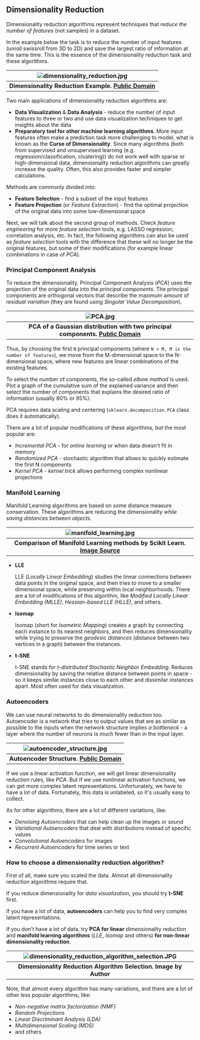 ## Dimensionality Reduction

Dimensionality reduction algorithms represent techniques that *reduce the number of features* (not samples) in a dataset. 

In the example below the task is to reduce the number of input features (unroll swissroll from 3D to 2D) and save the largest ratio of information at the same time. This is the essence of the dimensionality reduction task and these algorithms.

| ![dimensionality_reduction.jpg](../img/dimensionality_reduction.jpg) |
|:--:|
| <b>Dimensionality Reduction Example. [Public Domain](https://commons.wikimedia.org/wiki/File:Lle_hlle_swissroll.png)</b>|

Two main applications of dimensionality reduction algorithms are:
- **Data Visualization** & **Data Analysis** - reduce the number of input features to three or two and use data visualization techniques to get insights about the data
- **Preparatory tool for other machine learning algorithms**. More input features often make a prediction task more challenging to model, what is known as the **Curse of Dimensionality**. Since many algorithms (both from supervised and unsupervised learning (e.g. regression/classification, clustering)) do not work well with sparse or high-dimensional data, dimensionality reduction algorithms can greatly increase the quality. Often, this also provides faster and simpler calculations.

Methods are commonly divided into:
- **Feature Selection** - find a subset of the input features
- **Feature Projection** (or *Feature Extraction*) - find the optimal projection of the original data into some low-dimensional space 

Next, we will talk about the second group of methods. Check *feature engineering* for more *feature selection* tools, e.g. LASSO regression, correlation analysis, etc. In fact, the following algorithms can also be used as *feature selection* tools with the difference that these will no longer be the original features, but some of their modifications (for example linear combinations in case of *PCA*).

### Principal Component Analysis

To reduce the dimensionality, Principal Component Analysis (*PCA*) uses the projection of the original data into the *principal components*. 
The principal components are orthogonal vectors that describe the maximum amount of *residual variation* (they are found using *Singular Value Decomposition*).

| ![PCA.jpg](../img/PCA.jpg) |
|:--:|
| <b>PCA of a Gaussian distribution with two principal components. [Public Domain](https://en.wikipedia.org/wiki/Principal_component_analysis#/media/File:GaussianScatterPCA.svg)</b>|

Thus, by choosing the first `N` principal components (where `N < M, M is the number of features`), we move from the M-dimensional space to the N-dimensional space, where new features are linear combinations of the existing features. 

To select the number of components, the so-called *elbow method* is used. Plot a graph of the cumulative sum of the explained variance and then select the number of components that explains the desired ratio of information (usually 80% or 95%).

PCA requires data scaling and centering (`sklearn.decomposition.PCA` class does it automatically).

There are a lot of popular modifications of these algorithms, but the most popular are:
- *Incremental PCA* - for *online learning* or when data doesn't fit in memory
- *Randomized PCA* - stochastic algorithm that allows to quickly estimate the first N components
- *Kernel PCA* - *kernel trick* allows performing complex nonlinear projections

### Manifold Learning

Manifold Learning algorithms are based on some distance measure conservation.
These algorithms are reducing the dimensionality *while saving distances between objects*.

| ![manifold_learning.jpg](../img/manifold_learning.jpg) |
|:--:|
| <b>Comparison of Manifold Learning methods by Scikit Learn. [Image Source](https://scikit-learn.org/stable/auto_examples/manifold/plot_compare_methods.html)</b>|

- **LLE**
  
  LLE (*Locally Linear Embedding*) studies the linear connections between data points in the original space, and then tries to move to a smaller dimensional space, while preserving within local neighborhoods.
  There are a lot of modifications of this algorithm, like *Modified Locally Linear Embedding (MLLE)*, *Hessian-based LLE (HLLE)*, and others.

- **Isomap**
  
  Isomap (short for *Isometric Mapping*) сreates a graph by connecting each instance to its nearest neighbors, and then reduces dimensionality while trying to preserve the *geodesic distances* (distance between two vertices in a graph) between the instances.

- **t-SNE**
  
  t-SNE stands for *t-distributed Stochastic Neighbor Embedding*.
  Reduces dimensionality by saving the relative distance between points in space - so it keeps similar instances close to each other and dissimilar instances apart. Most often used for data visualization.

### Autoencoders

We can use neural networks to do dimensionality reduction too. Autoencoder is a network that tries to output values that are as similar as possible to the inputs when the network structure implies *a bottleneck* - a layer where the number of neurons is much fewer than in the input layer.

| ![autoencoder_structure.jpg](../img/autoencoder_structure.jpg) |
|:--:|
| <b>Autoencoder Structure. [Public Domain](https://en.wikipedia.org/wiki/Autoencoder#/media/File:Autoencoder_schema.png)</b>|

If we use a linear activation function, we will get linear dimensionality reduction rules, like *PCA*. But if we use nonlinear activation functions, we can get more complex latent representations. 
Unfortunately, we have to have a lot of data. Fortunately, this data is unlabeled, so it's usually easy to collect.

As for other algorithms, there are a lot of different variations, like:
- *Denoising Autoencoders* that can help clean up the images or sound
- *Variational Autoencoders* that deal with distributions instead of specific values 
- *Convolutional Autoencoders* for images
- *Recurrent Autoencoders* for time series or text

### How to choose a dimensionality reduction algorithm?

First of all, make sure you scaled the data. Almost all dimensionality reduction algorithms require that.

If you reduce dimensionality for *data visualization*, you should try **t-SNE** first.

If you have a lot of data, **autoencoders** can help you to find very complex latent representations. 

If you don't have a lot of data, try **PCA for linear** dimensionality reduction and **manifold learning algorithms** (*LLE*, *Isomap* and others) **for non-linear dimensionality reduction**. 

| ![dimensionality_reduction_algorithm_selection.JPG](../img/dimensionality_reduction_algorithm_selection.JPG) |
|:--:|
| <b>Dimensionality Reduction Algorithm Selection. Image by Author</b>|

Note, that almost every algorithm has many variations, and there are a lot of other less popular algorithms, like:
- *Non-negative matrix factorization (NMF)*
- *Random Projections*
- *Linear Discriminant Analysis (LDA)*
- *Multidimensional Scaling (MDS)*
- and others


